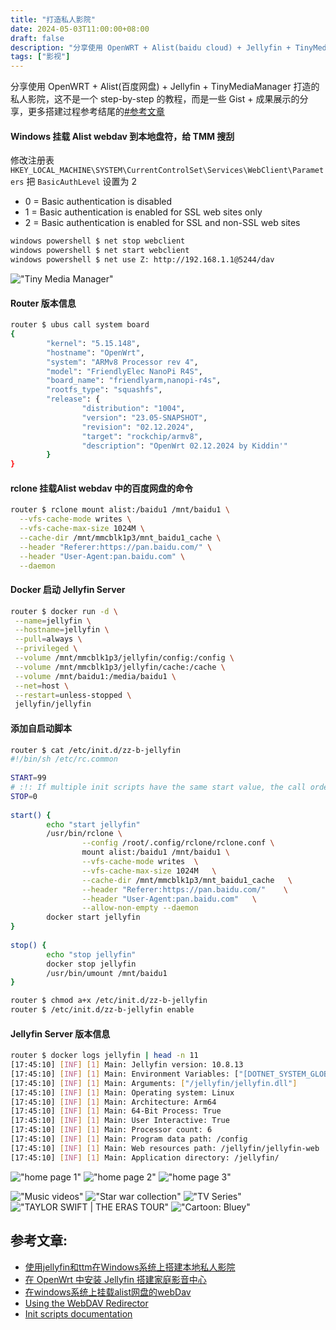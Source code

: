 ```yaml
---
title: "打造私人影院"
date: 2024-05-03T11:00:00+08:00
draft: false
description: "分享使用 OpenWRT + Alist(baidu cloud) + Jellyfin + TinyMediaManager 打造的私人影院"
tags: ["影视"]
---
```


分享使用 OpenWRT + Alist(百度网盘) + Jellyfin + TinyMediaManager 打造的私人影院，这不是一个 step-by-step 的教程，而是一些 Gist + 成果展示的分享，更多搭建过程参考结尾的[#参考文章](#参考文章)

#### Windows 挂载 Alist webdav 到本地盘符，给 TMM 搜刮

修改注册表 `HKEY_LOCAL_MACHINE\SYSTEM\CurrentControlSet\Services\WebClient\Parameters` 把 `BasicAuthLevel` 设置为 2

- 0 = Basic authentication is disabled
- 1 = Basic authentication is enabled for SSL web sites only
- 2 = Basic authentication is enabled for SSL and non-SSL web sites	

```bash
windows powershell $ net stop webclient
windows powershell $ net start webclient
windows powershell $ net use Z: http://192.168.1.1@5244/dav
```

!["Tiny Media Manager"](./tiny-media-manager.png "Tiny Media Manager")

#### Router 版本信息
```bash
router $ ubus call system board
{
        "kernel": "5.15.148",
        "hostname": "OpenWrt",
        "system": "ARMv8 Processor rev 4",
        "model": "FriendlyElec NanoPi R4S",
        "board_name": "friendlyarm,nanopi-r4s",
        "rootfs_type": "squashfs",
        "release": {
                "distribution": "1004",
                "version": "23.05-SNAPSHOT",
                "revision": "02.12.2024",
                "target": "rockchip/armv8",
                "description": "OpenWrt 02.12.2024 by Kiddin'"
        }
}
```

#### rclone 挂载Alist webdav 中的百度网盘的命令
```bash
router $ rclone mount alist:/baidu1 /mnt/baidu1 \
  --vfs-cache-mode writes \
  --vfs-cache-max-size 1024M \
  --cache-dir /mnt/mmcblk1p3/mnt_baidu1_cache \
  --header "Referer:https://pan.baidu.com/" \
  --header "User-Agent:pan.baidu.com" \
  --daemon
```

#### Docker 启动 Jellyfin Server
```bash
router $ docker run -d \
 --name=jellyfin \
 --hostname=jellyfin \
 --pull=always \
 --privileged \
 --volume /mnt/mmcblk1p3/jellyfin/config:/config \
 --volume /mnt/mmcblk1p3/jellyfin/cache:/cache \
 --volume /mnt/baidu1:/media/baidu1 \
 --net=host \
 --restart=unless-stopped \
 jellyfin/jellyfin
```

#### 添加自启动脚本

```bash
router $ cat /etc/init.d/zz-b-jellyfin 
#!/bin/sh /etc/rc.common
 
START=99
# :!: If multiple init scripts have the same start value, the call order is determined by the alphabetical order of the init script's names.
STOP=0
 
start() {        
        echo "start jellyfin"
        /usr/bin/rclone \
                --config /root/.config/rclone/rclone.conf \
                mount alist:/baidu1 /mnt/baidu1 \
                --vfs-cache-mode writes  \
                --vfs-cache-max-size 1024M   \
                --cache-dir /mnt/mmcblk1p3/mnt_baidu1_cache   \
                --header "Referer:https://pan.baidu.com/"    \
                --header "User-Agent:pan.baidu.com"   \
                --allow-non-empty --daemon
        docker start jellyfin
}                 
 
stop() {          
        echo "stop jellyfin"
        docker stop jellyfin
        /usr/bin/umount /mnt/baidu1
}

router $ chmod a+x /etc/init.d/zz-b-jellyfin
router $ /etc/init.d/zz-b-jellyfin enable
```


#### Jellyfin Server 版本信息
```bash
router $ docker logs jellyfin | head -n 11 
[17:45:10] [INF] [1] Main: Jellyfin version: 10.8.13
[17:45:10] [INF] [1] Main: Environment Variables: ["[DOTNET_SYSTEM_GLOBALIZATION_INVARIANT, 1]", "[JELLYFIN_DATA_DIR, /config]", "[JELLYFIN_CACHE_DIR, /cache]", "[JELLYFIN_FFMPEG, /usr/lib/jellyfin-ffmpeg/ffmpeg]", "[JELLYFIN_LOG_DIR, /config/log]", "[JELLYFIN_WEB_DIR, /jellyfin/jellyfin-web]", "[JELLYFIN_CONFIG_DIR, /config/config]"]
[17:45:10] [INF] [1] Main: Arguments: ["/jellyfin/jellyfin.dll"]
[17:45:10] [INF] [1] Main: Operating system: Linux
[17:45:10] [INF] [1] Main: Architecture: Arm64
[17:45:10] [INF] [1] Main: 64-Bit Process: True
[17:45:10] [INF] [1] Main: User Interactive: True
[17:45:10] [INF] [1] Main: Processor count: 6
[17:45:10] [INF] [1] Main: Program data path: /config
[17:45:10] [INF] [1] Main: Web resources path: /jellyfin/jellyfin-web
[17:45:10] [INF] [1] Main: Application directory: /jellyfin/
```

!["home page 1"](./page1.png "home page 1")
!["home page 2"](./page2.png "home page 2")
!["home page 3"](./page3.png "home page 3")

!["Music videos"](./music-videos.png "Music videos")
!["Star war collection"](./star-war-collection.png "Star war collection")
!["TV Series"](./tv-series.png "TV Series")
!["TAYLOR SWIFT | THE ERAS TOUR"](./taylor-swift.png "TAYLOR SWIFT | THE ERAS TOUR")
!["Cartoon: Bluey"](./bluey.png "Cartoon: Bluey")

## 参考文章:
- [使用jellyfin和ttm在Windows系统上搭建本地私人影院](https://zhuanlan.zhihu.com/p/673925871)
- [在 OpenWrt 中安装 Jellyfin 搭建家庭影音中心](https://leovan.me/cn/2023/01/build-home-media-center-with-jellyfin-on-openwrt/)
- [在windows系统上挂载alist网盘的webDav](https://echo.xuchaoji.com/index.php/archives/400/)
- [Using the WebDAV Redirector](https://learn.microsoft.com/en-us/iis/publish/using-webdav/using-the-webdav-redirector)
- [Init scripts documentation](https://openwrt.org/docs/techref/initscripts)